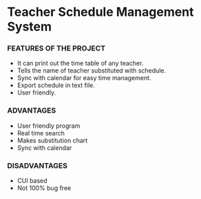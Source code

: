 # Teacher Schedule Management System

### FEATURES OF THE PROJECT

* It can print out the time table of any teacher.
*	Tells the name of teacher substituted with schedule.
* Sync with calendar for easy time management.
* Export schedule in text file.
*	User friendly.


### ADVANTAGES

*	User friendly program
*	Real time search
*	Makes substitution chart
*	Sync with calendar



### DISADVANTAGES

*	CUI based
*	Not 100% bug free


